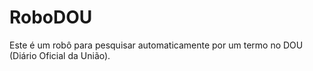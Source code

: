 # RoboDOU
Este é um robô para pesquisar automaticamente por um termo no DOU (Diário Oficial da União).
